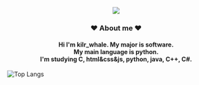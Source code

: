 <div align="center">
<img src="https://capsule-render.vercel.app/api?type=waving&color=FFC0CB&height=300&section=header&text=kilr_whale&fontSize=90" />
</div>

<h3 align = "center"> ❤️ About me ❤️ </h3>
<h4 align = "center">Hi I'm kilr_whale. My major is software.</br>My main language is python.</br>I'm studying C, html&css&js, python, java, C++, C#.</h4>

![Top Langs](https://github-readme-stats.vercel.app/api/top-langs/?username=hyungi4201&layout=compact)
